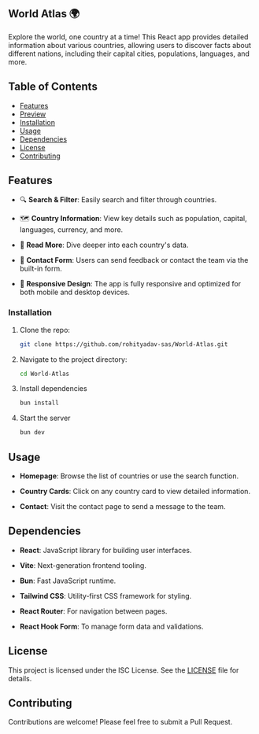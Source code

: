 ## World Atlas 🌍

Explore the world, one country at a time! This React app provides detailed information about various countries, allowing users to discover facts about different nations, including their capital cities, populations, languages, and more.

## Table of Contents

- [Features](#features)
- [Preview](#preview)
- [Installation](#installation)
- [Usage](#usage)
- [Dependencies](#dependencies)
- [License](#license)
- [Contributing](#contributing)

## Features

- 🔍 **Search & Filter**: Easily search and filter through countries.

- 🗺️ **Country Information**: View key details such as population, capital, languages, currency, and more.

- 📜 **Read More**: Dive deeper into each country's data.

- 📧 **Contact Form**: Users can send feedback or contact the team via the built-in form.

- 📱 **Responsive Design**: The app is fully responsive and optimized for both mobile and desktop devices.


### Installation

1. Clone the repo:

   ```sh
   git clone https://github.com/rohityadav-sas/World-Atlas.git
    ```

2. Navigate to the project directory:

    ```sh
    cd World-Atlas
    ```

2. Install dependencies
    ```sh
    bun install
    ```

3. Start the server
    ```sh
    bun dev
    ```

## Usage

- **Homepage**: Browse the list of countries or use the search function.

- **Country Cards**: Click on any country card to view detailed information.

- **Contact**: Visit the contact page to send a message to the team.

## Dependencies

- **React**: JavaScript library for building user interfaces.

- **Vite**: Next-generation frontend tooling.

- **Bun**: Fast JavaScript runtime.

- **Tailwind CSS**: Utility-first CSS framework for styling.

- **React Router**: For navigation between pages.

- **React Hook Form**: To manage form data and validations.


## License

This project is licensed under the ISC License. See the [LICENSE](./LICENSE) file for details.

## Contributing

Contributions are welcome! Please feel free to submit a Pull Request.